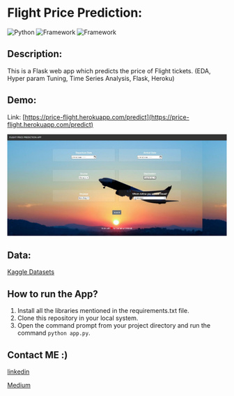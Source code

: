 # Flight Price Prediction: 

![Python](https://img.shields.io/badge/Python-3.8-blueviolet)
![Framework](https://img.shields.io/badge/Framework-Flask-red)
![Framework](https://img.shields.io/badge/-heroku-blue)

## Description:
This is a Flask web app which predicts the price of Flight tickets.
(EDA, Hyper param Tuning, Time Series Analysis, Flask, Heroku)

## Demo:

Link: [https://price-flight.herokuapp.com/predict](https://price-flight.herokuapp.com/predict)

![AppInterface](Interface.JPG)

## Data:

[Kaggle Datasets](https://www.kaggle.com/nikhilmittal/flight-fare-prediction-mh/)

## How to run the App?

1. Install all the libraries mentioned in the requirements.txt file.
2. Clone this repository in your local system.
4. Open the command prompt from your project directory and run the command `python app.py`.

## Contact ME :)

[linkedin](https://www.linkedin.com/in/oumaima-boumlik-732066159/?locale=en_US)    

[Medium](https://medium.com/@boumlikoumaima)

